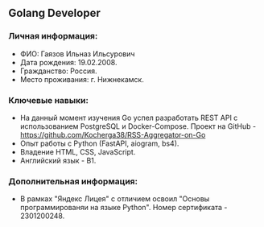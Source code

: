 ## Golang Developer

### Личная информация:
- ФИО: Гаязов Ильназ Ильсурович
- Дата рождения: 19.02.2008.
- Гражданство: Россия.
- Место проживания: г. Нижнекамск.

### Ключевые навыки:
- На данный момент изучения Go успел разработать REST API с использованием PostgreSQL и Docker-Compose. Проект на GitHub - https://github.com/Kocherga38/RSS-Aggregator-on-Go
- Опыт работы с Python (FastAPI, aiogram, bs4).
- Владение HTML, CSS, JavaScript.
- Английский язык - B1.

### Дополнительная информация:
- В рамках "Яндекс Лицея" с отличием освоил "Основы программированяи на языке Python". Номер сертификата - 2301200248.
